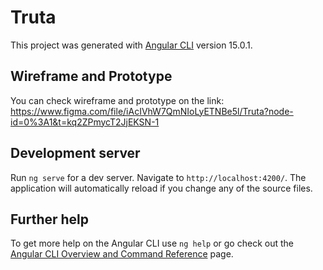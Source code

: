 # Truta

This project was generated with [Angular CLI](https://github.com/angular/angular-cli) version 15.0.1.

## Wireframe and Prototype

You can check wireframe and prototype on the link:
https://www.figma.com/file/iAcIVhW7QmNIoLyETNBe5l/Truta?node-id=0%3A1&t=kq2ZPmycT2JjEKSN-1

## Development server

Run `ng serve` for a dev server. Navigate to `http://localhost:4200/`. The application will automatically reload if you change any of the source files.

## Further help

To get more help on the Angular CLI use `ng help` or go check out the [Angular CLI Overview and Command Reference](https://angular.io/cli) page.
